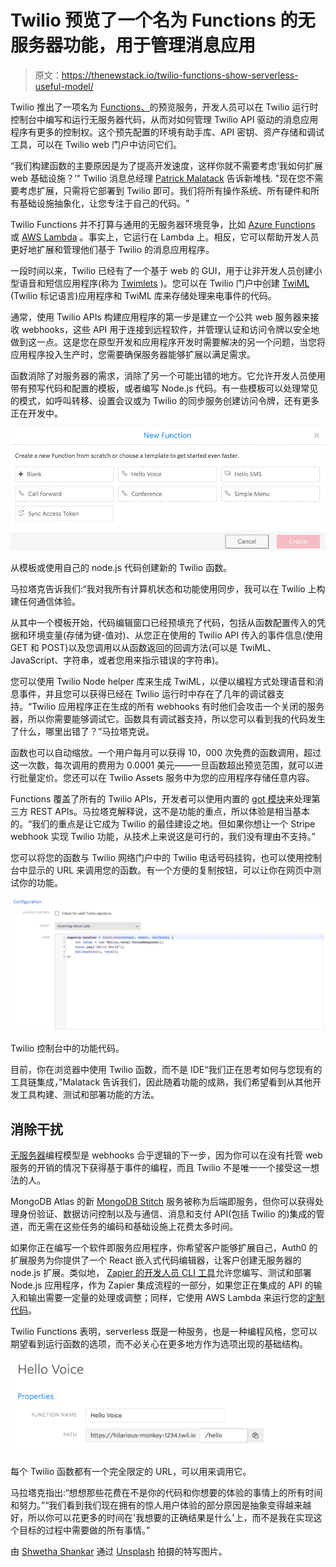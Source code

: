 # Twilio 预览了一个名为 Functions 的无服务器功能，用于管理消息应用

> 原文：<https://thenewstack.io/twilio-functions-show-serverless-useful-model/>

Twilio 推出了一项名为 [Functions、](https://www.twilio.com/functions)的预览服务，开发人员可以在 Twilio 运行时控制台中编写和运行无服务器代码，从而对如何管理 Twilio API 驱动的消息应用程序有更多的控制权。这个预先配置的环境有助手库、API 密钥、资产存储和调试工具，可以在 Twilio web 门户中访问它们。

“我们构建函数的主要原因是为了提高开发速度，这样你就不需要考虑‘我如何扩展 web 基础设施？’" Twilio 消息总经理 [Patrick Malatack](https://github.com/pmala5) 告诉新堆栈. "现在您不需要考虑扩展，只需将它部署到 Twilio 即可。我们将所有操作系统、所有硬件和所有基础设施抽象化，让您专注于自己的代码。"

Twilio Functions 并不打算与通用的无服务器环境竞争，比如 [Azure Functions](https://azure.microsoft.com/en-us/services/functions/) 或 [AWS Lambda](https://aws.amazon.com/lambda/) 。事实上，它运行在 Lambda 上。相反，它可以帮助开发人员更好地扩展和管理他们基于 Twilio 的消息应用程序。

一段时间以来，Twilio 已经有了一个基于 web 的 GUI，用于让非开发人员创建小型语音和短信应用程序(称为 [Twimlets](https://www.twilio.com/labs/twimlets) )。您可以在 Twilio 门户中创建 [TwiML](https://www.twilio.com/docs/api/twiml) (Twilio 标记语言)应用程序和 TwiML 库来存储处理来电事件的代码。

通常，使用 Twilio APIs 构建应用程序的第一步是建立一个公共 web 服务器来接收 webhooks，这些 API 用于连接到远程软件，并管理认证和访问令牌以安全地做到这一点。这是您在原型开发和应用程序开发时需要解决的另一个问题，当您将应用程序投入生产时，您需要确保服务器能够扩展以满足需求。

函数消除了对服务器的需求，消除了另一个可能出错的地方。它允许开发人员使用带有预写代码和配置的模板，或者编写 Node.js 代码。有一些模板可以处理常见的模式，如呼叫转移、设置会议或为 Twilio 的同步服务创建访问令牌，还有更多正在开发中。

![](img/94634c8d8453366d1c2b126ffb6a65fa.png)

从模板或使用自己的 node.js 代码创建新的 Twilio 函数。

马拉塔克告诉我们:“我对我所有计算机状态和功能使用同步，我可以在 Twilio 上构建任何通信体验。

从其中一个模板开始，代码编辑窗口已经预填充了代码，包括从函数配置传入的凭据和环境变量(存储为键-值对)、从您正在使用的 Twilio API 传入的事件信息(使用 GET 和 POST)以及您调用以从函数返回的回调方法(可以是 TwiML、JavaScript、字符串，或者您用来指示错误的字符串)。

您可以使用 Twilio Node helper 库来生成 TwiML，以便以编程方式处理语音和消息事件，并且您可以获得已经在 Twilio 运行时中存在了几年的调试器支持。“Twilio 应用程序正在生成的所有 webhooks 有时他们会攻击一个关闭的服务器，所以你需要能够调试它。函数具有调试器支持，所以您可以看到我的代码发生了什么，哪里出错了？”马拉塔克说。

函数也可以自动缩放。一个用户每月可以获得 10，000 次免费的函数调用，超过这一次数，每次调用的费用为 0.0001 美元——一旦函数超出预览范围，就可以进行批量定价。您还可以在 Twilio Assets 服务中为您的应用程序存储任意内容。

Functions 覆盖了所有的 Twilio APIs，开发者可以使用内置的 [got 模块](https://github.com/sindresorhus/got)来处理第三方 REST APIs。马拉塔克解释说，这不是功能的重点，所以体验是相当基本的。“我们的重点是让它成为 Twilio 的最佳建设之地。但如果你想让一个 Stripe webhook 实现 Twilio 功能，从技术上来说这是可行的，我们没有理由不支持。”

您可以将您的函数与 Twilio 网络门户中的 Twilio 电话号码挂钩，也可以使用控制台中显示的 URL 来调用您的函数。有一个方便的复制按钮，可以让你在网页中测试你的功能。

![](img/ad3571f8be1e9700b88754ea216d4273.png)

Twilio 控制台中的功能代码。

目前，你在浏览器中使用 Twilio 函数，而不是 IDE“我们正在思考如何与您现有的工具链集成，”Malatack 告诉我们，因此随着功能的成熟，我们希望看到从其他开发工具构建、测试和部署功能的方法。

## 消除干扰

[无服务器](/category/serverless/)编程模型是 webhooks 合乎逻辑的下一步，因为你可以在没有托管 web 服务的开销的情况下获得基于事件的编程，而且 Twilio 不是唯一一个接受这一想法的人。

MongoDB Atlas 的新 [MongoDB Stitch](https://thenewstack.io/stitch-sews-together-third-party-backend-services-mongodb/) 服务被称为后端即服务，但你可以获得处理身份验证、数据访问控制以及与通信、消息和支付 API(包括 Twilio 的)集成的管道，而无需在这些任务的编码和基础设施上花费太多时间。

如果你正在编写一个软件即服务应用程序，你希望客户能够扩展自己，Auth0 的扩展服务为你提供了一个 React 嵌入式代码编辑器，让客户创建无服务器的 node.js 扩展。类似地， [Zapier 的开发人员 CLI 工具](https://github.com/zapier/zapier-platform-cli#getting-started)允许您编写、测试和部署 Node.js 应用程序，作为 Zapier 集成流程的一部分，如果您正在集成的 API 的输入和输出需要一定量的处理或调整；同样，它使用 AWS Lambda 来运行您的[定制代码](https://zapier.com/engineering/behind-the-cli/)。

Twilio Functions 表明，serverless 既是一种服务，也是一种编程风格，您可以期望看到运行函数的选项，而不必关心在更多地方作为选项出现的基础结构。

![](img/bdc1080df4e9cd4a5ca6e1f3f89b4c9a.png)

每个 Twilio 函数都有一个完全限定的 URL，可以用来调用它。

马拉塔克指出:“想想那些花费在不是你的代码和你想要的体验的事情上的所有时间和努力。”“我们看到我们现在拥有的惊人用户体验的部分原因是抽象变得越来越好，所以你可以花更多的时间在'我想要的正确结果是什么'上，而不是我在实现这个目标的过程中需要做的所有事情。”

由 [Shwetha Shankar](https://unsplash.com/@shwetha) 通过 [Unsplash](https://unsplash.com/?photo=9Q7PqDxCZeQ) 拍摄的特写图片。

<svg xmlns:xlink="http://www.w3.org/1999/xlink" viewBox="0 0 68 31" version="1.1"><title>Group</title> <desc>Created with Sketch.</desc></svg>